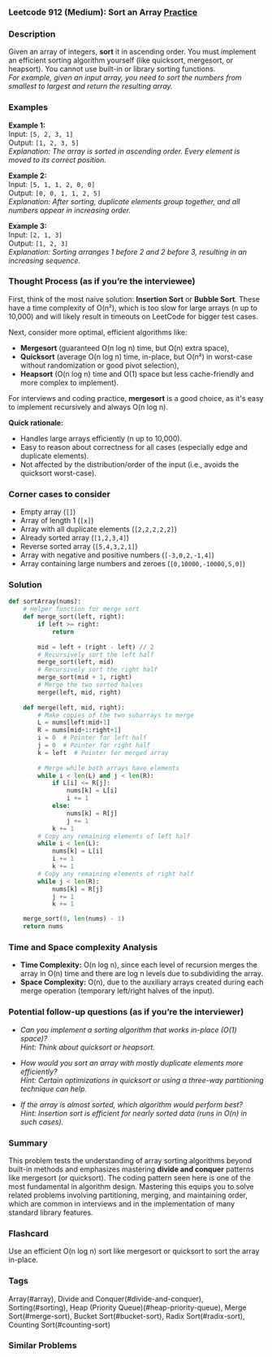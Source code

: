 ### Leetcode 912 (Medium): Sort an Array [Practice](https://leetcode.com/problems/sort-an-array)

### Description  
Given an array of integers, **sort** it in ascending order. You must implement an efficient sorting algorithm yourself (like quicksort, mergesort, or heapsort). You cannot use built-in or library sorting functions.  
*For example, given an input array, you need to sort the numbers from smallest to largest and return the resulting array.*

### Examples  

**Example 1:**  
Input: `[5, 2, 3, 1]`  
Output: `[1, 2, 3, 5]`  
*Explanation: The array is sorted in ascending order. Every element is moved to its correct position.*

**Example 2:**  
Input: `[5, 1, 1, 2, 0, 0]`  
Output: `[0, 0, 1, 1, 2, 5]`  
*Explanation: After sorting, duplicate elements group together, and all numbers appear in increasing order.*

**Example 3:**  
Input: `[2, 1, 3]`  
Output: `[1, 2, 3]`  
*Explanation: Sorting arranges 1 before 2 and 2 before 3, resulting in an increasing sequence.*

### Thought Process (as if you’re the interviewee)  
First, think of the most naive solution: **Insertion Sort** or **Bubble Sort**. These have a time complexity of O(n²), which is too slow for large arrays (n up to 10,000) and will likely result in timeouts on LeetCode for bigger test cases.

Next, consider more optimal, efficient algorithms like:
- **Mergesort** (guaranteed O(n log n) time, but O(n) extra space),
- **Quicksort** (average O(n log n) time, in-place, but O(n²) in worst-case without randomization or good pivot selection),
- **Heapsort** (O(n log n) time and O(1) space but less cache-friendly and more complex to implement).

For interviews and coding practice, **mergesort** is a good choice, as it's easy to implement recursively and always O(n log n).

**Quick rationale:**  
- Handles large arrays efficiently (n up to 10,000).
- Easy to reason about correctness for all cases (especially edge and duplicate elements).
- Not affected by the distribution/order of the input (i.e., avoids the quicksort worst-case).

### Corner cases to consider  
- Empty array (`[]`)  
- Array of length 1 (`[x]`)  
- Array with all duplicate elements (`[2,2,2,2,2]`)  
- Already sorted array (`[1,2,3,4]`)  
- Reverse sorted array (`[5,4,3,2,1]`)  
- Array with negative and positive numbers (`[-3,0,2,-1,4]`)  
- Array containing large numbers and zeroes (`[0,10000,-10000,5,0]`)

### Solution

```python
def sortArray(nums):
    # Helper function for merge sort
    def merge_sort(left, right):
        if left >= right:
            return
        
        mid = left + (right - left) // 2
        # Recursively sort the left half
        merge_sort(left, mid)
        # Recursively sort the right half
        merge_sort(mid + 1, right)
        # Merge the two sorted halves
        merge(left, mid, right)
    
    def merge(left, mid, right):
        # Make copies of the two subarrays to merge
        L = nums[left:mid+1]
        R = nums[mid+1:right+1]
        i = 0  # Pointer for left half
        j = 0  # Pointer for right half
        k = left  # Pointer for merged array
        
        # Merge while both arrays have elements
        while i < len(L) and j < len(R):
            if L[i] <= R[j]:
                nums[k] = L[i]
                i += 1
            else:
                nums[k] = R[j]
                j += 1
            k += 1
        # Copy any remaining elements of left half
        while i < len(L):
            nums[k] = L[i]
            i += 1
            k += 1
        # Copy any remaining elements of right half
        while j < len(R):
            nums[k] = R[j]
            j += 1
            k += 1

    merge_sort(0, len(nums) - 1)
    return nums
```

### Time and Space complexity Analysis  

- **Time Complexity:** O(n log n), since each level of recursion merges the array in O(n) time and there are log n levels due to subdividing the array.
- **Space Complexity:** O(n), due to the auxiliary arrays created during each merge operation (temporary left/right halves of the input).

### Potential follow-up questions (as if you’re the interviewer)  

- *Can you implement a sorting algorithm that works in-place (O(1) space)?*  
  *Hint: Think about quicksort or heapsort.*

- *How would you sort an array with mostly duplicate elements more efficiently?*  
  *Hint: Certain optimizations in quicksort or using a three-way partitioning technique can help.*

- *If the array is almost sorted, which algorithm would perform best?*  
  *Hint: Insertion sort is efficient for nearly sorted data (runs in O(n) in such cases).*

### Summary
This problem tests the understanding of array sorting algorithms beyond built-in methods and emphasizes mastering **divide and conquer** patterns like mergesort (or quicksort). The coding pattern seen here is one of the most fundamental in algorithm design. Mastering this equips you to solve related problems involving partitioning, merging, and maintaining order, which are common in interviews and in the implementation of many standard library features.


### Flashcard
Use an efficient O(n log n) sort like mergesort or quicksort to sort the array in-place.

### Tags
Array(#array), Divide and Conquer(#divide-and-conquer), Sorting(#sorting), Heap (Priority Queue)(#heap-priority-queue), Merge Sort(#merge-sort), Bucket Sort(#bucket-sort), Radix Sort(#radix-sort), Counting Sort(#counting-sort)

### Similar Problems

